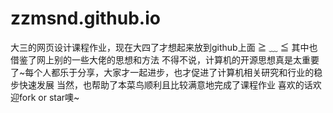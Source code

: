 # zzmsnd.github.io
大三的网页设计课程作业，现在大四了才想起来放到github上面 ≧ ﹏ ≦
其中也借鉴了网上别的一些大佬的思想和方法
不得不说，计算机的开源思想真是太重要了~每个人都乐于分享，大家才一起进步，也才促进了计算机相关研究和行业的稳步快速发展
当然，也帮助了本菜鸟顺利且比较满意地完成了课程作业
喜欢的话欢迎fork or star噢~
